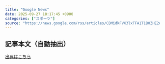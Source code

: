 ```yaml
---
title: "Google News"
date: 2025-09-27 18:17:45 +0900
categories: ["スポーツ"]
source: "https://news.google.com/rss/articles/CBMidkFVX3lxTFA1T1B0ZHE2djJxM01KSnNzalF1TzhlMlJFMFRTWUJZRWpiaHZSU3NhM0tIanl4R2Y1Zmd2THJZdTNFd3hUS1pWQ29KcjlMQ2VqT1RLUFdRalZ4WE9QcUxPYzR1cVBWQWZTMGMtUkR6RHZYYkZIQmc?oc=5"
---
```


## 記事本文（自動抽出）
<body class="y0K44d EA71Tc" id="readabilityBody"></body>

[出典はこちら](https://news.google.com/rss/articles/CBMidkFVX3lxTFA1T1B0ZHE2djJxM01KSnNzalF1TzhlMlJFMFRTWUJZRWpiaHZSU3NhM0tIanl4R2Y1Zmd2THJZdTNFd3hUS1pWQ29KcjlMQ2VqT1RLUFdRalZ4WE9QcUxPYzR1cVBWQWZTMGMtUkR6RHZYYkZIQmc?oc=5)
